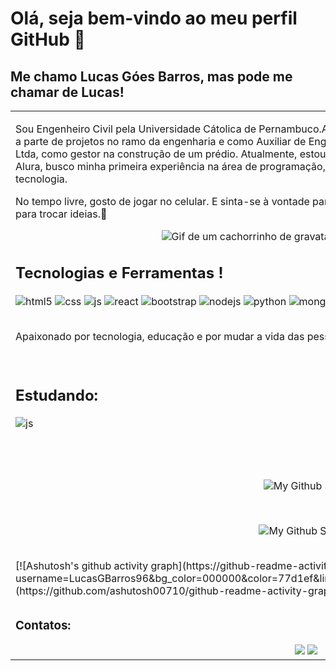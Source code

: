 # Olá, seja bem-vindo ao meu perfil GitHub 👋

## Me chamo Lucas Góes Barros, mas pode me chamar de Lucas!

<p align="right">
<table width="100%">
<tr><td valign="top" width="50%">

Sou Engenheiro Civil pela Universidade Cátolica de Pernambuco.Atuei como estagiário na TLS Projetos e Consultoria com a parte de projetos no ramo da engenharia e como Auxiliar de Engenharia Civil HN Construtora 
Incorporadora e Imobiliária Ltda, como gestor na construção de um prédio. Atualmente, estou estudando programação na  escola TipsCode , além da  Alura, busco minha primeira experiência na área de programação,estou sempre em busca de mergulhar cada vez mais em tecnologia.

No tempo livre, gosto de jogar no celular. E sinta-se à vontade para me contatar e conversar sobre projetos ou apenas para trocar ideias.🤟

<div align="center"> 
  <img src="https://media.tenor.com/tqoX4Da8YmwAAAAC/doggo-dog.gif" alt="Gif de um cachorrinho de gravata mexendo no computador">
</div>

## Tecnologias e Ferramentas !

<div style="display: inline_block">
    <img align="center" alt="html5" src="https://img.shields.io/badge/HTML5-E34F26?style=for-the-badge&logo=html5&logoColor=white" />
    <img align="center" alt="css" src="https://img.shields.io/badge/CSS3-1572B6?style=for-the-badge&logo=css3&logoColor=white" />
    <img align="center" alt="js" src="https://img.shields.io/badge/JavaScript-F7DF1E?style=for-the-badge&logo=javascript&logoColor=black" />
    <img align="center" alt="react" src="https://img.shields.io/badge/React-20232A?style=for-the-badge&logo=react&logoColor=61DAFB" />
    <img align="center" alt="bootstrap" src=https://img.shields.io/badge/Bootstrap-563D7C?style=for-the-badge&logo=bootstrap&logoColor=white)/>
    <img align="center" alt="nodejs" src="https://img.shields.io/badge/Node.js-43853D?style=for-the-badge&logo=node.js&logoColor=white" />
    <img align="center" alt="python" src="https://img.shields.io/badge/Python-3776AB?style=for-the-badge&logo=python&logoColor=white"/>
    <img align="center" alt="mongodb" src="https://img.shields.io/badge/MongoDB-4EA94B?style=for-the-badge&logo=mongodb&logoColor=white"/>
    <img align="center" alt="excel" src="https://img.shields.io/badge/Microsoft_Excel-217346?style=for-the-badge&logo=microsoft-excel&logoColor=white"/>
</div>
    
</div><br/>

Apaixonado por tecnologia, educação e por mudar a vida das pessoas através da programação.

<br/>

## Estudando:

<div style="display: inline_block">
    <img align="center" alt="js" src="https://img.shields.io/badge/JavaScript-F7DF1E?style=for-the-badge&logo=javascript&logoColor=black" />
</div>

# 
<br>
<p align="center">
<img align="center" src="https://github-readme-stats.vercel.app/api/top-langs/?username=LucasGBarros96&layout=compact&theme=radical" alt="My Github Stats">
</p>

<br>
<p align="center">
<img align="center" src="https://github-readme-stats.vercel.app/api?username=LucasGBarros96&show_icons=true&theme=dracula" alt="My Github Stats 2">
</p>

<br>
[![Ashutosh's github activity graph](https://github-readme-activity-graph.vercel.app/graph?username=LucasGBarros96&bg_color=000000&color=77d1ef&line=7f7780&point=eacacf&area=true&hide_border=true)](https://github.com/ashutosh00710/github-readme-activity-graph)

##
### Contatos:
<div align="center"> 
  <a href="https://www.instagram.com/lucasgb06/" target="_blank"><img src="https://img.shields.io/badge/-Instagram-%23E4405F?style=for-the-badge&logo=instagram&logoColor=white" target="_blank"></a> 
  <a href = "mailto:lucasgbdev06@gmail.com"><img src="https://img.shields.io/badge/-Gmail-%23333?style=for-the-badge&logo=gmail&logoColor=white" target="_blank"></a>
</div>
